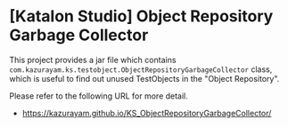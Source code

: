 # [Katalon Studio] Object Repository Garbage Collector

This project provides a jar file which contains `com.kazurayam.ks.testobject.ObjectRepositoryGarbageCollector` class, which is useful to find out unused TestObjects in the "Object Repository".

Please refer to the following URL for more detail.

- https://kazurayam.github.io/KS_ObjectRepositoryGarbageCollector/
